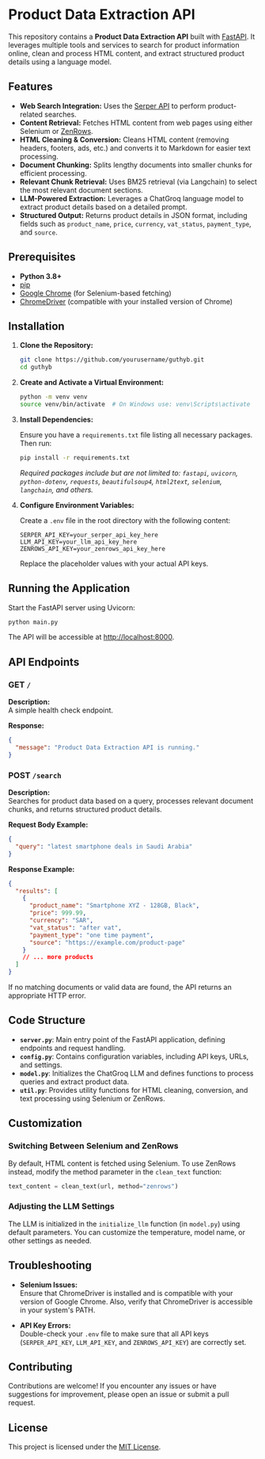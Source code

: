 # Product Data Extraction API

This repository contains a **Product Data Extraction API** built with [FastAPI](https://fastapi.tiangolo.com/). It leverages multiple tools and services to search for product information online, clean and process HTML content, and extract structured product details using a language model.

## Features

- **Web Search Integration:** Uses the [Serper API](https://serper.dev/) to perform product-related searches.
- **Content Retrieval:** Fetches HTML content from web pages using either Selenium or [ZenRows](https://www.zenrows.com/).
- **HTML Cleaning & Conversion:** Cleans HTML content (removing headers, footers, ads, etc.) and converts it to Markdown for easier text processing.
- **Document Chunking:** Splits lengthy documents into smaller chunks for efficient processing.
- **Relevant Chunk Retrieval:** Uses BM25 retrieval (via Langchain) to select the most relevant document sections.
- **LLM-Powered Extraction:** Leverages a ChatGroq language model to extract product details based on a detailed prompt.
- **Structured Output:** Returns product details in JSON format, including fields such as `product_name`, `price`, `currency`, `vat_status`, `payment_type`, and `source`.

## Prerequisites

- **Python 3.8+**
- [pip](https://pip.pypa.io/en/stable/)
- [Google Chrome](https://www.google.com/chrome/) (for Selenium-based fetching)
- [ChromeDriver](https://chromedriver.chromium.org/) (compatible with your installed version of Chrome)

## Installation

1. **Clone the Repository:**

   ```bash
   git clone https://github.com/yourusername/guthyb.git
   cd guthyb
   ```

2. **Create and Activate a Virtual Environment:**

   ```bash
   python -m venv venv
   source venv/bin/activate  # On Windows use: venv\Scripts\activate
   ```

3. **Install Dependencies:**

   Ensure you have a `requirements.txt` file listing all necessary packages. Then run:

   ```bash
   pip install -r requirements.txt
   ```

   _Required packages include but are not limited to: `fastapi`, `uvicorn`, `python-dotenv`, `requests`, `beautifulsoup4`, `html2text`, `selenium`, `langchain`, and others._

4. **Configure Environment Variables:**

   Create a `.env` file in the root directory with the following content:

   ```dotenv
   SERPER_API_KEY=your_serper_api_key_here
   LLM_API_KEY=your_llm_api_key_here
   ZENROWS_API_KEY=your_zenrows_api_key_here
   ```

   Replace the placeholder values with your actual API keys.

## Running the Application

Start the FastAPI server using Uvicorn:

```bash
python main.py
```

The API will be accessible at [http://localhost:8000](http://localhost:8000).

## API Endpoints

### GET `/`

**Description:**  
A simple health check endpoint.

**Response:**

```json
{
  "message": "Product Data Extraction API is running."
}
```

### POST `/search`

**Description:**  
Searches for product data based on a query, processes relevant document chunks, and returns structured product details.

**Request Body Example:**

```json
{
  "query": "latest smartphone deals in Saudi Arabia"
}
```

**Response Example:**

```json
{
  "results": [
    {
      "product_name": "Smartphone XYZ - 128GB, Black",
      "price": 999.99,
      "currency": "SAR",
      "vat_status": "after vat",
      "payment_type": "one time payment",
      "source": "https://example.com/product-page"
    }
    // ... more products
  ]
}
```

If no matching documents or valid data are found, the API returns an appropriate HTTP error.

## Code Structure

- **`server.py`**: Main entry point of the FastAPI application, defining endpoints and request handling.
- **`config.py`**: Contains configuration variables, including API keys, URLs, and settings.
- **`model.py`**: Initializes the ChatGroq LLM and defines functions to process queries and extract product data.
- **`util.py`**: Provides utility functions for HTML cleaning, conversion, and text processing using Selenium or ZenRows.

## Customization

### Switching Between Selenium and ZenRows

By default, HTML content is fetched using Selenium. To use ZenRows instead, modify the method parameter in the `clean_text` function:

```python
text_content = clean_text(url, method="zenrows")
```

### Adjusting the LLM Settings

The LLM is initialized in the `initialize_llm` function (in `model.py`) using default parameters. You can customize the temperature, model name, or other settings as needed.

## Troubleshooting

- **Selenium Issues:**  
  Ensure that ChromeDriver is installed and is compatible with your version of Google Chrome. Also, verify that ChromeDriver is accessible in your system's PATH.

- **API Key Errors:**  
  Double-check your `.env` file to make sure that all API keys (`SERPER_API_KEY`, `LLM_API_KEY`, and `ZENROWS_API_KEY`) are correctly set.

## Contributing

Contributions are welcome! If you encounter any issues or have suggestions for improvement, please open an issue or submit a pull request.

## License

This project is licensed under the [MIT License](LICENSE).

